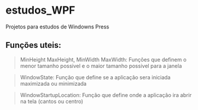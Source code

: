 # estudos_WPF
Projetos para estudos de Windowns Press

## Funções uteis:
> MinHeight MaxHeight, MinWidth MaxWidth: Funções que definem o menor tamanho possivel e o maior tamanho possivel para a janela 

> WindowState: Função que define se a aplicação sera iniciada maximizada ou minimizada 

> WindowStartupLocation: Função que define onde a aplicação ira abrir na tela (cantos ou centro)
